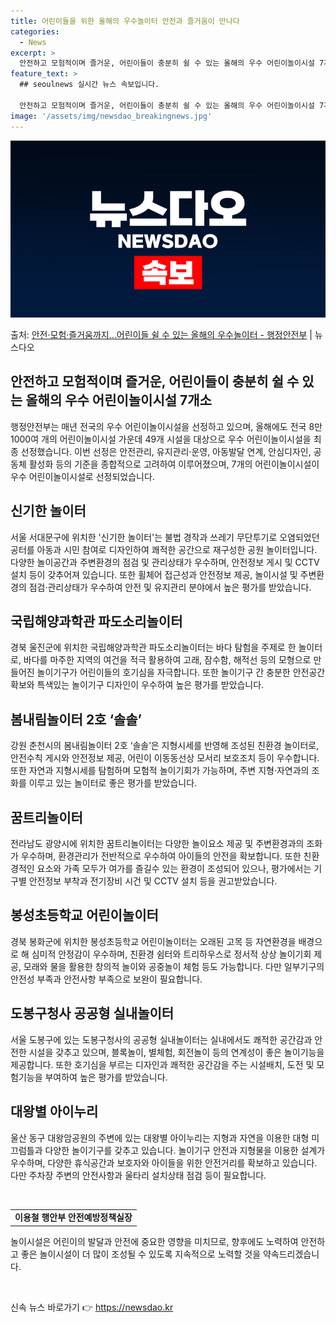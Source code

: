 ```yaml
---
title: 어린이들을 위한 올해의 우수놀이터 안전과 즐거움이 만나다
categories:
  - News
excerpt: >
  안전하고 모험적이며 즐거운, 어린이들이 충분히 쉴 수 있는 올해의 우수 어린이놀이시설 7개소가 선정됐다. 행…
feature_text: >
  ## seoulnews 실시간 뉴스 속보입니다.

  안전하고 모험적이며 즐거운, 어린이들이 충분히 쉴 수 있는 올해의 우수 어린이놀이시설 7개소가 선정됐다. 행…
image: '/assets/img/newsdao_breakingnews.jpg'
---
```


![뉴스다오 속보](/assets/img/newsdao_breakingnews.jpg)

<p>출처: <a href="https://newsdao.kr/2787" rel="dofollow">안전·모험·즐거움까지…어린이들 쉴 수 있는 올해의 우수놀이터 - 행정안전부</a> | 뉴스다오</p>

<h2 data-ke-size="size26">안전하고 모험적이며 즐거운, 어린이들이 충분히 쉴 수 있는 올해의 우수 어린이놀이시설 7개소</h2>
<p data-ke-size="size16">행정안전부는 매년 전국의 우수 어린이놀이시설을 선정하고 있으며, 올해에도 전국 8만 1000여 개의 어린이놀이시설 가운데 49개 시설을 대상으로 우수 어린이놀이시설을 최종 선정했습니다. 이번 선정은 안전관리, 유지관리·운영, 아동발달 연계, 안심디자인, 공동체 활성화 등의 기준을 종합적으로 고려하여 이루어졌으며, 7개의 어린이놀이시설이 우수 어린이놀이시설로 선정되었습니다.</p>

<h2 data-ke-size="size24">신기한 놀이터</h2>
<p data-ke-size="size16">서울 서대문구에 위치한 '신기한 놀이터'는 불법 경작과 쓰레기 무단투기로 오염되었던 공터를 아동과 시민 참여로 디자인하여 쾌적한 공간으로 재구성한 공원 놀이터입니다. 다양한 놀이공간과 주변환경의 점검 및 관리상태가 우수하며, 안전정보 게시 및 CCTV 설치 등이 갖추어져 있습니다. 또한 휠체어 접근성과 안전정보 제공, 놀이시설 및 주변환경의 점검·관리상태가 우수하여 안전 및 유지관리 분야에서 높은 평가를 받았습니다.</p>

<h2 data-ke-size="size24">국립해양과학관 파도소리놀이터</h2>
<p data-ke-size="size16">경북 울진군에 위치한 국립해양과학관 파도소리놀이터는 바다 탐험을 주제로 한 놀이터로, 바다를 마주한 지역의 여건을 적극 활용하여 고래, 잠수함, 해적선 등의 모형으로 만들어진 놀이기구가 어린이들의 호기심을 자극합니다. 또한 놀이기구 간 충분한 안전공간 확보와 특색있는 놀이기구 디자인이 우수하여 높은 평가를 받았습니다.</p>

<h2 data-ke-size="size24">봄내림놀이터 2호 ‘솔솔’</h2>
<p data-ke-size="size16">강원 춘천시의 봄내림놀이터 2호 ‘솔솔’은 지형시세를 반영해 조성된 친환경 놀이터로, 안전수칙 게시와 안전정보 제공, 어린이 이동동선상 모서리 보호조치 등이 우수합니다. 또한 자연과 지형시세를 탐험하며 모험적 놀이기회가 가능하며, 주변 지형·자연과의 조화를 이루고 있는 놀이터로 좋은 평가를 받았습니다.</p>

<h2 data-ke-size="size24">꿈트리놀이터</h2>
<p data-ke-size="size16">전라남도 광양시에 위치한 꿈트리놀이터는 다양한 놀이요소 제공 및 주변환경과의 조화가 우수하며, 환경관리가 전반적으로 우수하여 아이들의 안전을 확보합니다. 또한 친환경적인 요소와 가족 모두가 여가를 즐길수 있는 환경이 조성되어 있으나, 평가에서는 기구별 안전정보 부착과 전기장비 시건 및 CCTV 설치 등을 권고받았습니다.</p>

<h2 data-ke-size="size24">봉성초등학교 어린이놀이터</h2>
<p data-ke-size="size16">경북 봉화군에 위치한 봉성초등학교 어린이놀이터는 오래된 고목 등 자연환경을 배경으로 해 심미적 안정감이 우수하며, 친환경 쉼터와 트리하우스로 정서적 상상 놀이기회 제공, 모래와 물을 활용한 창의적 놀이와 공중놀이 체험 등도 가능합니다. 다만 일부기구의 안전성 부족과 안전사항 부족으로 보완이 필요합니다.</p>

<h2 data-ke-size="size24">도봉구청사 공공형 실내놀이터</h2>
<p data-ke-size="size16">서울 도봉구에 있는 도봉구청사의 공공형 실내놀이터는 실내에서도 쾌적한 공간감과 안전한 시설을 갖추고 있으며, 블록놀이, 별체험, 회전놀이 등의 연계성이 좋은 놀이기능을 제공합니다. 또한 호기심을 부르는 디자인과 쾌적한 공간감을 주는 시설배치, 도전 및 모험기능을 부여하여 높은 평가를 받았습니다.</p>

<h2 data-ke-size="size24">대왕별 아이누리</h2>
<p data-ke-size="size16">울산 동구 대왕암공원의 주변에 있는 대왕별 아이누리는 지형과 자연을 이용한 대형 미끄럼틀과 다양한 놀이기구를 갖추고 있습니다. 놀이기구 안전과 지형물을 이용한 설계가 우수하며, 다양한 휴식공간과 보호자와 아이들을 위한 안전거리를 확보하고 있습니다. 다만 주차장 주변의 안전사항과 울타리 설치상태 점검 등이 필요합니다.</p>

<p data-ke-size="size16">&nbsp;</p>
<table>
  <tbody>
    <tr>
      <td style="text-align: center; height: 17px;"><b>이용철 행안부 안전예방정책실장</b></td>
    </tr>
  </tbody>
</table>
<p data-ke-size="size16">놀이시설은 어린이의 발달과 안전에 중요한 영향을 미치므로, 향후에도 노력하여 안전하고 좋은 놀이시설이 더 많이 조성될 수 있도록 지속적으로 노력할 것을 약속드리겠습니다.</p>
<p data-ke-size="size16">&nbsp;</p> 

신속 뉴스 바로가기 👉 <a href="https://newsdao.kr" rel="dofollow">https://newsdao.kr</a>


